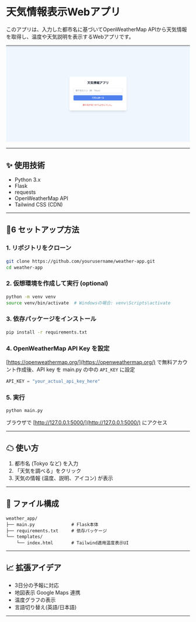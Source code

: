 # 天気情報表示Webアプリ

このアプリは、入力した都市名に基づいてOpenWeatherMap APIから天気情報を取得し、温度や天気説明を表示するWebアプリです。

![index](https://github.com/yut0takagi/weather_app/blob/main/img/%E3%82%B9%E3%82%AF%E3%83%AA%E3%83%BC%E3%83%B3%E3%82%B7%E3%83%A7%E3%83%83%E3%83%88%202025-06-23%201.50.00.png)

---

## ✨ 使用技術

* Python 3.x
* Flask
* requests
* OpenWeatherMap API
* Tailwind CSS (CDN)

---

## ὎6 セットアップ方法

### 1. リポジトリをクローン

```bash
git clone https://github.com/yourusername/weather-app.git
cd weather-app
```

### 2. 仮想環境を作成して実行 (optional)

```bash
python -m venv venv
source venv/bin/activate  # Windowsの場合: venv\Scripts\activate
```

### 3. 依存パッケージをインストール

```bash
pip install -r requirements.txt
```

### 4. OpenWeatherMap API Key を設定

[https://openweathermap.org/](https://openweathermap.org/) で無料アカウント作成後、API key を main.py の中の `API_KEY` に設定

```python
API_KEY = "your_actual_api_key_here"
```

### 5. 実行

```bash
python main.py
```

ブラウザで [http://127.0.0.1:5000/](http://127.0.0.1:5000/) にアクセス

---

## ☁ 使い方

1. 都市名 (Tokyo など) を入力
2. 「天気を調べる」をクリック
3. 天気の情報 (温度、説明、アイコン) が表示

---

## 📁 ファイル構成

```
weather_app/
├── main.py              # Flask本体
├── requirements.txt     # 依存パッケージ
└── templates/
    └── index.html       # Tailwind適用温度表示UI
```

---

## 📈 拡張アイデア

* 3日分の予報に対応
* 地図表示 Google Maps 連携
* 温度グラフの表示
* 言語切り替え(英語/日本語)

---
